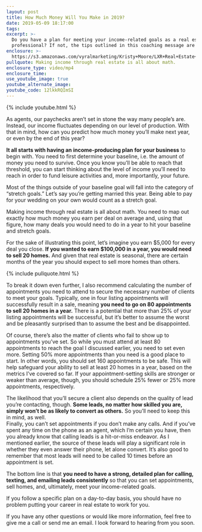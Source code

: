 ```yaml
---
layout: post
title: How Much Money Will You Make in 2019?
date: 2019-05-09 18:17:00
tags:
excerpt: >-
  Do you have a plan for meeting your income-related goals as a real estate
  professional? If not, the tips outlined in this coaching message are for you.
enclosure: >-
  https://s3.amazonaws.com/vyralmarketing/Kristy+Moore/LXR+Real+Estate+Coaching-+How+Much+Money+Will+You+Make+in+2019_.mp4
pullquote: Making income through real estate is all about math.
enclosure_type: video/mp4
enclosure_time:
use_youtube_image: true
youtube_alternate_image:
youtube_code: 12lkkRQImSI
---
```


{% include youtube.html %}

As agents, our paychecks aren’t set in stone the way many people’s are. Instead, our income fluctuates depending on our level of production. With that in mind, how can you predict how much money you’ll make next year, or even by the end of this year?

**It all starts with having an income-producing plan for your business** to begin with. You need to first determine your baseline, i.e. the amount of money you need to survive. Once you know you’ll be able to reach that threshold, you can start thinking about the level of income you’ll need to reach in order to fund leisure activities and, more importantly, your future.

Most of the things outside of your baseline goal will fall into the category of “stretch goals.” Let’s say you’re getting married this year. Being able to pay for your wedding on your own would count as a stretch goal.&nbsp;

Making income through real estate is all about math. You need to map out exactly how much money you earn per deal on average and, using that figure, how many deals you would need to do in a year to hit your baseline and stretch goals.&nbsp;

For the sake of illustrating this point, let’s imagine you earn $5,000 for every deal you close. **If you wanted to earn $100,000 in a year, you would need to sell 20 homes.** And given that real estate is seasonal, there are certain months of the year you should expect to sell more homes than others.&nbsp;

{% include pullquote.html %}

To break it down even further, I also recommend calculating the number of appointments you need to attend to secure the necessary number of clients to meet your goals. Typically, one in four listing appointments will successfully result in a sale, meaning **you need to go on 80 appointments to sell 20 homes in a year.** There is a potential that more than 25% of your listing appointments will be successful, but it’s better to assume the worst and be pleasantly surprised than to assume the best and be disappointed.&nbsp;

Of course, there’s also the matter of clients who fail to show up to appointments you’ve set. So while you must attend at least 80 appointments to reach the goal I discussed earlier, you need to set even more. Setting 50% more appointments than you need is a good place to start. In other words, you should set 160 appointments to be safe. This will help safeguard your ability to sell at least 20 homes in a year, based on the metrics I’ve covered so far. If your appointment-setting skills are stronger or weaker than average, though, you should schedule 25% fewer or 25% more appointments, respectively.&nbsp;

The likelihood that you’ll secure a client also depends on the quality of lead you’re contacting, though. **Some leads, no matter how skilled you are, simply won’t be as likely to convert as others.** So you’ll need to keep this in mind, as well.<br>Finally, you can’t set appointments if you don’t make any calls. And if you’ve spent any time on the phone as an agent, which I’m certain you have, then you already know that calling leads is a hit-or-miss endeavor. As I mentioned earlier, the source of these leads will play a significant role in whether they even answer their phone, let alone convert. It’s also good to remember that most leads will need to be called 10 times before an appointment is set.&nbsp;

The bottom line is that **you need to have a strong, detailed plan for calling, texting, and emailing leads consistently** so that you can set appointments, sell homes, and, ultimately, meet your income-related goals.&nbsp;

If you follow a specific plan on a day-to-day basis, you should have no problem putting your career in real estate to work for you.

If you have any other questions or would like more information, feel free to give me a call or send me an email. I look forward to hearing from you soon.